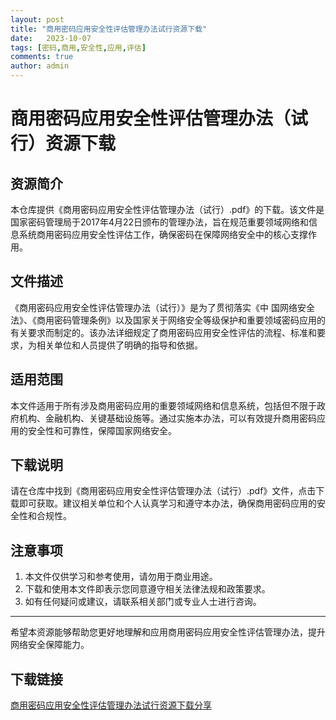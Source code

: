 ```yaml
---
layout: post
title: "商用密码应用安全性评估管理办法试行资源下载"
date:   2023-10-07
tags: [密码,商用,安全性,应用,评估]
comments: true
author: admin
---
```

# 商用密码应用安全性评估管理办法（试行）资源下载

## 资源简介

本仓库提供《商用密码应用安全性评估管理办法（试行）.pdf》的下载。该文件是国家密码管理局于2017年4月22日颁布的管理办法，旨在规范重要领域网络和信息系统商用密码应用安全性评估工作，确保密码在保障网络安全中的核心支撑作用。

## 文件描述

《商用密码应用安全性评估管理办法（试行）》是为了贯彻落实《中 国网络安全法》、《商用密码管理条例》以及国家关于网络安全等级保护和重要领域密码应用的有关要求而制定的。该办法详细规定了商用密码应用安全性评估的流程、标准和要求，为相关单位和人员提供了明确的指导和依据。

## 适用范围

本文件适用于所有涉及商用密码应用的重要领域网络和信息系统，包括但不限于政府机构、金融机构、关键基础设施等。通过实施本办法，可以有效提升商用密码应用的安全性和可靠性，保障国家网络安全。

## 下载说明

请在仓库中找到《商用密码应用安全性评估管理办法（试行）.pdf》文件，点击下载即可获取。建议相关单位和个人认真学习和遵守本办法，确保商用密码应用的安全性和合规性。

## 注意事项

1. 本文件仅供学习和参考使用，请勿用于商业用途。
2. 下载和使用本文件即表示您同意遵守相关法律法规和政策要求。
3. 如有任何疑问或建议，请联系相关部门或专业人士进行咨询。

---

希望本资源能够帮助您更好地理解和应用商用密码应用安全性评估管理办法，提升网络安全保障能力。

## 下载链接

[商用密码应用安全性评估管理办法试行资源下载分享](https://pan.quark.cn/s/8d0f7886d7a4)